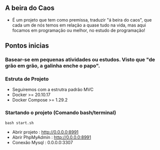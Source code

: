 ## A beira do Caos

 - É um projeto que tem como premissa, traduzir "á beira do caos", que cada um de nós temos em relação a quase tudo na vida, mas aqui focamos em programação ou melhor, no estudo de programação!

## Pontos inicias

### Basear-se em pequenas atividades ou estudos. Visto que "de grão em grão, a galinha enche o papo".

### Estruta de Projeto

 - Seguiremos com a estrutra padrão MVC
 - Docker >= 20.10.17
 - Docker Compose >= 1.29.2

### Startando o projeto (Comando bash/terminal)
```
bash start.sh
```
 - Abrir projeto : http://0.0.0.0:8991
 - Abrir PhpMyAdmin : http://0.0.0.0:8991
 - Conexão Mysql : 0.0.0.0:3307
